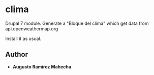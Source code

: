 # clima
Drupal 7 module. Generate a "Bloque del clima" which get data from api.openweathermap.org

Install it as usual.

## Author

* **Augusto Ramírez Mahecha**
